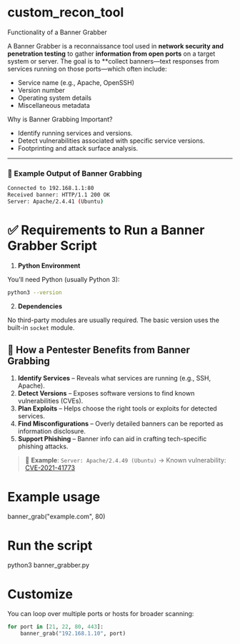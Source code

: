 # custom_recon_tool
Functionality of a Banner Grabber

A Banner Grabber is a reconnaissance tool used in **network security and penetration testing** to gather **information from open ports** on a target system or server. The goal is to **collect banners—text responses from services running on those ports—which often include:

* Service name (e.g., Apache, OpenSSH)
* Version number
* Operating system details
* Miscellaneous metadata

Why is Banner Grabbing Important?

* Identify running services and versions.
* Detect vulnerabilities associated with specific service versions.
* Footprinting and attack surface analysis.

---

### 🧪 Example Output of Banner Grabbing

```bash
Connected to 192.168.1.1:80
Received banner: HTTP/1.1 200 OK
Server: Apache/2.4.41 (Ubuntu)
```

# ✅ Requirements to Run a Banner Grabber Script

1. **Python Environment**

You’ll need Python (usually Python 3):

```bash
python3 --version
```

 2. **Dependencies**

No third-party modules are usually required. The basic version uses the built-in `socket` module.


## 🔐 How a Pentester Benefits from Banner Grabbing

1. **Identify Services** – Reveals what services are running (e.g., SSH, Apache).
2. **Detect Versions** – Exposes software versions to find known vulnerabilities (CVEs).
3. **Plan Exploits** – Helps choose the right tools or exploits for detected services.
4. **Find Misconfigurations** – Overly detailed banners can be reported as information disclosure.
5. **Support Phishing** – Banner info can aid in crafting tech-specific phishing attacks.

> 📌 **Example**: `Server: Apache/2.4.49 (Ubuntu)` → Known vulnerability: [CVE-2021-41773](https://nvd.nist.gov/vuln/detail/CVE-2021-41773)

 
# Example usage
banner_grab("example.com", 80)

# Run the script
python3 banner_grabber.py

# Customize
You can loop over multiple ports or hosts for broader scanning:

```python
for port in [21, 22, 80, 443]:
    banner_grab("192.168.1.10", port)



